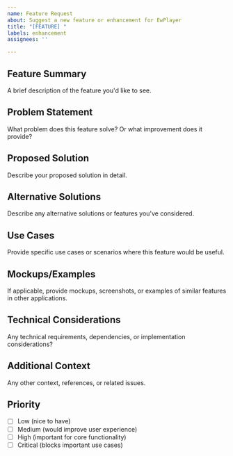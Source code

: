 ```yaml
---
name: Feature Request
about: Suggest a new feature or enhancement for EwPlayer
title: "[FEATURE] "
labels: enhancement
assignees: ''

---
```


## Feature Summary
A brief description of the feature you'd like to see.

## Problem Statement
What problem does this feature solve? Or what improvement does it provide?

## Proposed Solution
Describe your proposed solution in detail.

## Alternative Solutions
Describe any alternative solutions or features you've considered.

## Use Cases
Provide specific use cases or scenarios where this feature would be useful.

## Mockups/Examples
If applicable, provide mockups, screenshots, or examples of similar features in other applications.

## Technical Considerations
Any technical requirements, dependencies, or implementation considerations?

## Additional Context
Any other context, references, or related issues.

## Priority
- [ ] Low (nice to have)
- [ ] Medium (would improve user experience)
- [ ] High (important for core functionality)
- [ ] Critical (blocks important use cases)
